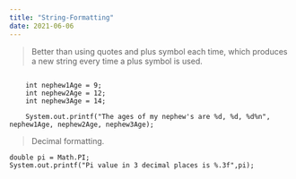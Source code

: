 ```yaml
---
title: "String-Formatting"
date: 2021-06-06
---
```


> Better than using quotes and plus symbol each time, which produces a new string every time a plus symbol is used.  

```

    int nephew1Age = 9;
    int nephew2Age = 12;
    int nephew3Age = 14;

    System.out.printf("The ages of my nephew's are %d, %d, %d%n", nephew1Age, nephew2Age, nephew3Age);
```

> Decimal formatting.

    double pi = Math.PI;
    System.out.printf("Pi value in 3 decimal places is %.3f",pi);

```

